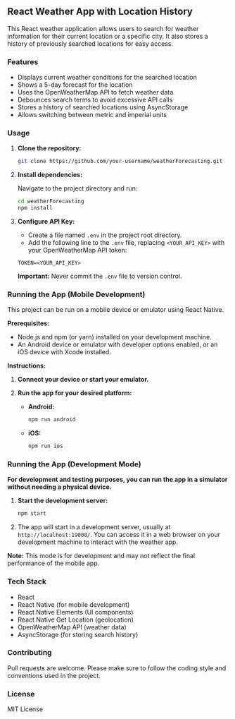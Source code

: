 ## React Weather App with Location History

This React weather application allows users to search for weather information for their current location or a specific city. It also stores a history of previously searched locations for easy access.

### Features

* Displays current weather conditions for the searched location
* Shows a 5-day forecast for the location
* Uses the OpenWeatherMap API to fetch weather data
* Debounces search terms to avoid excessive API calls
* Stores a history of searched locations using AsyncStorage
* Allows switching between metric and imperial units

### Usage

1. **Clone the repository:**

   ```bash
   git clone https://github.com/your-username/weatherForecasting.git
   ```

2. **Install dependencies:**

   Navigate to the project directory and run:

   ```bash
   cd weatherForecasting
   npm install
   ```

3. **Configure API Key:**

   - Create a file named `.env` in the project root directory.
   - Add the following line to the `.env` file, replacing `<YOUR_API_KEY>` with your OpenWeatherMap API token:

   ```
   TOKEN=<YOUR_API_KEY>
   ```

   **Important:** Never commit the `.env` file to version control.

### Running the App (Mobile Development)

This project can be run on a mobile device or emulator using React Native. 

**Prerequisites:**

* Node.js and npm (or yarn) installed on your development machine.
* An Android device or emulator with developer options enabled, or an iOS device with Xcode installed.

**Instructions:**

1. **Connect your device or start your emulator.**
2. **Run the app for your desired platform:**

   - **Android:**

     ```bash
     npm run android
     ```

   - **iOS:**

     ```bash
     npm run ios
     ```

### Running the App (Development Mode)

**For development and testing purposes, you can run the app in a simulator without needing a physical device.**

1. **Start the development server:**

   ```bash
   npm start
   ```

2. The app will start in a development server, usually at `http://localhost:19000/`. You can access it in a web browser on your development machine to interact with the weather app.

**Note:** This mode is for development and may not reflect the final performance of the mobile app.


### Tech Stack

* React
* React Native (for mobile development)
* React Native Elements (UI components)
* React Native Get Location (geolocation)
* OpenWeatherMap API (weather data)
* AsyncStorage (for storing search history)

### Contributing

Pull requests are welcome. Please make sure to follow the coding style and conventions used in the project.

### License

MIT License

